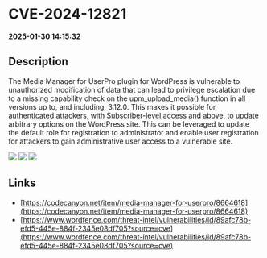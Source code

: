 # CVE-2024-12821

**2025-01-30 14:15:32**

## Description
The Media Manager for UserPro plugin for WordPress is vulnerable to unauthorized modification of data that can lead to privilege escalation due to a missing capability check on the upm_upload_media() function in all versions up to, and including, 3.12.0. This makes it possible for authenticated attackers, with Subscriber-level access and above, to update arbitrary options on the WordPress site. This can be leveraged to update the default role for registration to administrator and enable user registration for attackers to gain administrative user access to a vulnerable site.

![](https://img.shields.io/static/v1?label=Score&message=8.8&color=red)
![](https://img.shields.io/static/v1?label=Severity&message=HIGH&color=red)
![](https://img.shields.io/static/v1?label=CWE&message=Auth&color=green)

## Links
- [https://codecanyon.net/item/media-manager-for-userpro/8664618](https://codecanyon.net/item/media-manager-for-userpro/8664618)
- [https://www.wordfence.com/threat-intel/vulnerabilities/id/89afc78b-efd5-445e-884f-2345e08df705?source=cve](https://www.wordfence.com/threat-intel/vulnerabilities/id/89afc78b-efd5-445e-884f-2345e08df705?source=cve)
